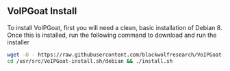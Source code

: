 
VoIPGoat Install
--------------------------------------

To install VoIPGoat, first you will need a clean, basic installation of Debian 8.  Once this is installed, run the following command to download and run the installer


```sh
wget -O - https://raw.githubusercontent.com/blackwolfresearch/VoIPGoat-install.sh/master/debian/pre-install.sh | sh;
cd /usr/src/VoIPGoat-install.sh/debian && ./install.sh
```
